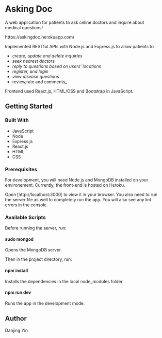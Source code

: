 <h1 align="left">Asking Doc</h1>

<p align="left">A web application for patients to ask online doctors and inquire about medical questions!</p>
<p align="left">https://askingdoc.herokuapp.com/</p>

Implemented RESTful APIs with Node.js and Express.js to allow patients to
- _create, update and delete inquiries_
- _seek nearest doctors_ 
- _reply to questions based on users’ locations_
- _register, and login_
- _view disease questions_
- review,rate and comments_

Frontend used React.js, HTML/CSS and Bootstrap in JavaScript.

<h2 align="left">Getting Started</h2>
<h3 align="left">Built With</h3>

- JavaScript
- Node
- Express.js
- React.js
- HTML
- CSS
<h3 align="left">Prerequisites</h3>
For development, you will need Node.js and MongoDB installed on your environement. 
Currently, the front-end is hosted on Heroku.

Open [http://localhost:3000] to view it in your browser. You also need to run the server file as well to completely run the app. 
You will also see any lint errors in the console.
<h3 align="left">Available Scripts</h3>
Before running the server, run:

<h4 align="left">sudo mongod</h4>
Opens the MongoDB server.

Then in the project directory, run:

<h4 align="left">npm install</h4>
Installs the dependencies in the local node_modules folder.

<h4 align="left">npm run dev</h4>
Runs the app in the development mode.

<h2 align="left">Author</h2>
Danjing Yin

